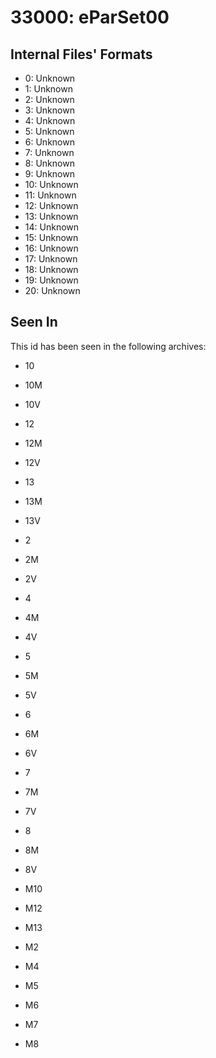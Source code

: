 # 33000: eParSet00

## Internal Files' Formats
- 0: Unknown
- 1: Unknown
- 2: Unknown
- 3: Unknown
- 4: Unknown
- 5: Unknown
- 6: Unknown
- 7: Unknown
- 8: Unknown
- 9: Unknown
- 10: Unknown
- 11: Unknown
- 12: Unknown
- 13: Unknown
- 14: Unknown
- 15: Unknown
- 16: Unknown
- 17: Unknown
- 18: Unknown
- 19: Unknown
- 20: Unknown

## Seen In

This id has been seen in the following archives:  

- 10  

- 10M  

- 10V  

- 12  

- 12M  

- 12V  

- 13  

- 13M  

- 13V  

- 2  

- 2M  

- 2V  

- 4  

- 4M  

- 4V  

- 5  

- 5M  

- 5V  

- 6  

- 6M  

- 6V  

- 7  

- 7M  

- 7V  

- 8  

- 8M  

- 8V  

- M10  

- M12  

- M13  

- M2  

- M4  

- M5  

- M6  

- M7  

- M8  
